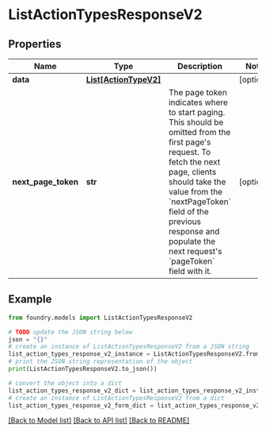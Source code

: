 # ListActionTypesResponseV2

## Properties

Name | Type | Description | Notes
------------ | ------------- | ------------- | -------------
**data** | [**List\[ActionTypeV2\]**](ActionTypeV2.md) |  | \[optional\]
**next_page_token** | **str** | The page token indicates where to start paging. This should be omitted from the first page's request. To fetch the next page, clients should take the value from the \`nextPageToken\` field of the previous response and populate the next request's \`pageToken\` field with it.  | \[optional\]

## Example

```python
from foundry.models import ListActionTypesResponseV2

# TODO update the JSON string below
json = "{}"
# create an instance of ListActionTypesResponseV2 from a JSON string
list_action_types_response_v2_instance = ListActionTypesResponseV2.from_json(json)
# print the JSON string representation of the object
print(ListActionTypesResponseV2.to_json())

# convert the object into a dict
list_action_types_response_v2_dict = list_action_types_response_v2_instance.to_dict()
# create an instance of ListActionTypesResponseV2 from a dict
list_action_types_response_v2_form_dict = list_action_types_response_v2.from_dict(list_action_types_response_v2_dict)
```

[\[Back to Model list\]](../README.md#documentation-for-models) [\[Back to API list\]](../README.md#documentation-for-api-endpoints) [\[Back to README\]](../README.md)
